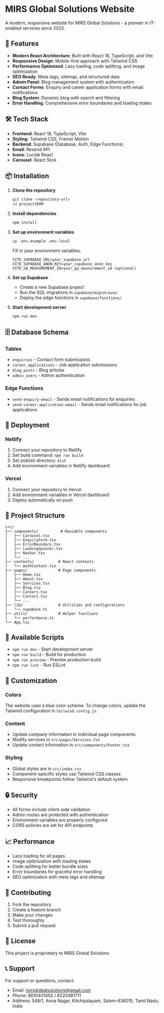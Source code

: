 # MIRS Global Solutions Website

A modern, responsive website for MIRS Global Solutions - a pioneer in IT-enabled services since 2022.

## 🚀 Features

- **Modern React Architecture**: Built with React 18, TypeScript, and Vite
- **Responsive Design**: Mobile-first approach with Tailwind CSS
- **Performance Optimized**: Lazy loading, code splitting, and image optimization
- **SEO Ready**: Meta tags, sitemap, and structured data
- **Admin Panel**: Blog management system with authentication
- **Contact Forms**: Enquiry and career application forms with email notifications
- **Blog System**: Dynamic blog with search and filtering
- **Error Handling**: Comprehensive error boundaries and loading states

## 🛠️ Tech Stack

- **Frontend**: React 18, TypeScript, Vite
- **Styling**: Tailwind CSS, Framer Motion
- **Backend**: Supabase (Database, Auth, Edge Functions)
- **Email**: Resend API
- **Icons**: Lucide React
- **Carousel**: React Slick

## 📦 Installation

1. **Clone the repository**
   ```bash
   git clone <repository-url>
   cd project2609
   ```

2. **Install dependencies**
   ```bash
   npm install
   ```

3. **Set up environment variables**
   ```bash
   cp .env.example .env.local
   ```
   
   Fill in your environment variables:
   ```env
   VITE_SUPABASE_URL=your_supabase_url
   VITE_SUPABASE_ANON_KEY=your_supabase_anon_key
   VITE_GA_MEASUREMENT_ID=your_ga_measurement_id (optional)
   ```

4. **Set up Supabase**
   - Create a new Supabase project
   - Run the SQL migrations in `supabase/migrations/`
   - Deploy the edge functions in `supabase/functions/`

5. **Start development server**
   ```bash
   npm run dev
   ```

## 🗄️ Database Schema

### Tables
- `enquiries` - Contact form submissions
- `career_applications` - Job application submissions
- `blog_posts` - Blog articles
- `admin_users` - Admin authentication

### Edge Functions
- `send-enquiry-email` - Sends email notifications for enquiries
- `send-career-application-email` - Sends email notifications for job applications

## 🚀 Deployment

### Netlify
1. Connect your repository to Netlify
2. Set build command: `npm run build`
3. Set publish directory: `dist`
4. Add environment variables in Netlify dashboard

### Vercel
1. Connect your repository to Vercel
2. Add environment variables in Vercel dashboard
3. Deploy automatically on push

## 📁 Project Structure

```
src/
├── components/          # Reusable components
│   ├── Carousel.tsx
│   ├── EnquiryForm.tsx
│   ├── ErrorBoundary.tsx
│   ├── LoadingSpinner.tsx
│   ├── Navbar.tsx
│   └── ...
├── contexts/           # React contexts
│   └── AuthContext.tsx
├── pages/              # Page components
│   ├── Home.tsx
│   ├── About.tsx
│   ├── Services.tsx
│   ├── Blog.tsx
│   ├── Careers.tsx
│   ├── Contact.tsx
│   └── ...
├── lib/                # Utilities and configurations
│   └── supabase.ts
├── utils/              # Helper functions
│   └── performance.ts
└── App.tsx
```

## 🔧 Available Scripts

- `npm run dev` - Start development server
- `npm run build` - Build for production
- `npm run preview` - Preview production build
- `npm run lint` - Run ESLint

## 🎨 Customization

### Colors
The website uses a blue color scheme. To change colors, update the Tailwind configuration in `tailwind.config.js`.

### Content
- Update company information in individual page components
- Modify services in `src/pages/Services.tsx`
- Update contact information in `src/components/Footer.tsx`

### Styling
- Global styles are in `src/index.css`
- Component-specific styles use Tailwind CSS classes
- Responsive breakpoints follow Tailwind's default system

## 🔒 Security

- All forms include client-side validation
- Admin routes are protected with authentication
- Environment variables are properly configured
- CORS policies are set for API endpoints

## 📈 Performance

- Lazy loading for all pages
- Image optimization with loading states
- Code splitting for better bundle sizes
- Error boundaries for graceful error handling
- SEO optimization with meta tags and sitemap

## 🤝 Contributing

1. Fork the repository
2. Create a feature branch
3. Make your changes
4. Test thoroughly
5. Submit a pull request

## 📄 License

This project is proprietary to MIRS Global Solutions.

## 📞 Support

For support or questions, contact:
- Email: mirsglobalsolutions@gmail.com
- Phone: 8610401452 / 8220481711
- Address: 548/1, Anna Nagar, Kitchipalayam, Salem-636015, Tamil Nadu, India




